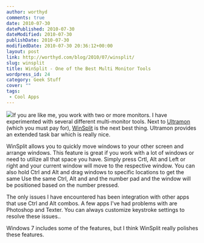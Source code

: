 ```yaml
---
author: worthyd
comments: true
date: 2010-07-30 
datePublished: 2010-07-30  
dateModified: 2010-07-30 
publishDate: 2010-07-30  
modifiedDate: 2010-07-30 20:36:12+00:00
layout: post
link: http://worthyd.com/blog/2010/07/winsplit/
slug: winsplit
title: WinSplit - One of the Best Multi Monitor Tools
wordpress_id: 24
category: Geek Stuff
cover: ""
tags:
 - Cool Apps
---
```


[![](http://blog.worthyd.com/wp-content/uploads/2010/07/ecran.png)](http://blog.worthyd.com/wp-content/uploads/2010/07/ecran.png)If you are like me, you work with two or more monitors.  I have experimented with several different multi-monitor tools. Next to [Ultramon](http://www.realtimesoft.com/ultramon/) (which you must pay for), [WinSplit](http://www.winsplit-revolution.com/) is the next best thing.  Ultramon provides an extended task bar which is really nice.  

WinSplit allows you to quickly move windows to your other screen and arrange windows. This feature is great if you work with a lot of windows or need to utilize all that space you have.  Simply press Crtl, Alt and Left or right and your current window will move to the respective window. You can also hold Ctrl and Alt and drag windows to specific locations to get the same  Use the same Ctrl, Alt and and the number pad and the window will be positioned based on the number pressed. 

The only issues I have encountered has been integration with other apps that use Ctrl and Alt combos. A few apps I've had problems with are Photoshop and Texter.  You can always customize keystroke settings to resolve these issues..


Windows 7 includes some of the features, but I think WinSplit really polishes these features.
